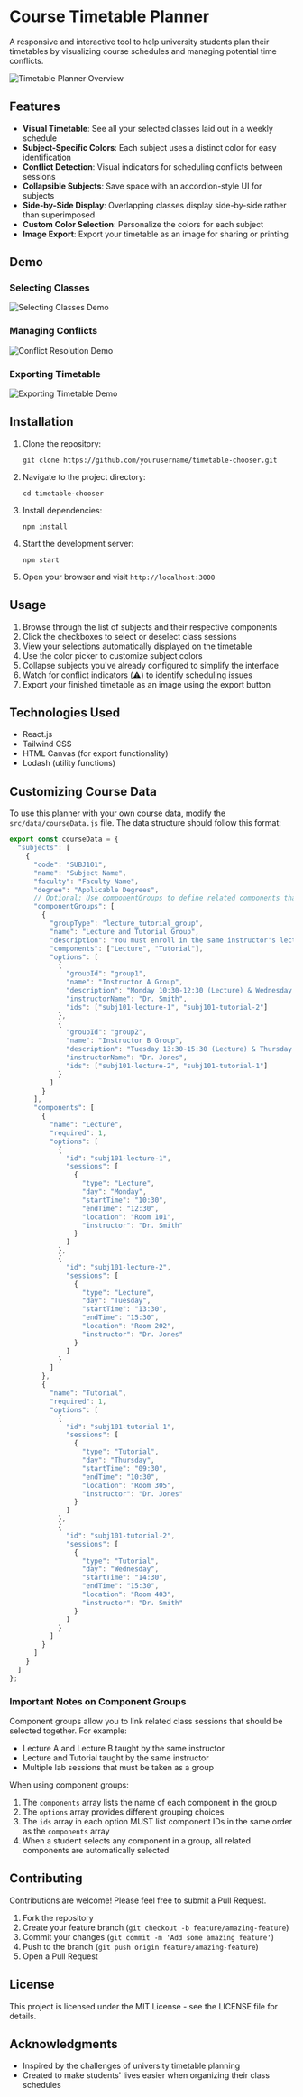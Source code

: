 # Course Timetable Planner

A responsive and interactive tool to help university students plan their timetables by visualizing course schedules and managing potential time conflicts.

![Timetable Planner Overview](placeholder-for-main-screenshot.png)

## Features

- **Visual Timetable**: See all your selected classes laid out in a weekly schedule
- **Subject-Specific Colors**: Each subject uses a distinct color for easy identification
- **Conflict Detection**: Visual indicators for scheduling conflicts between sessions
- **Collapsible Subjects**: Save space with an accordion-style UI for subjects
- **Side-by-Side Display**: Overlapping classes display side-by-side rather than superimposed
- **Custom Color Selection**: Personalize the colors for each subject
- **Image Export**: Export your timetable as an image for sharing or printing

## Demo

### Selecting Classes
![Selecting Classes Demo](placeholder-for-selecting-classes.gif)

### Managing Conflicts
![Conflict Resolution Demo](placeholder-for-conflict-resolution.gif)

### Exporting Timetable
![Exporting Timetable Demo](placeholder-for-export.gif)

## Installation

1. Clone the repository:
   ```
   git clone https://github.com/yourusername/timetable-chooser.git
   ```

2. Navigate to the project directory:
   ```
   cd timetable-chooser
   ```

3. Install dependencies:
   ```
   npm install
   ```

4. Start the development server:
   ```
   npm start
   ```

5. Open your browser and visit `http://localhost:3000`

## Usage

1. Browse through the list of subjects and their respective components
2. Click the checkboxes to select or deselect class sessions
3. View your selections automatically displayed on the timetable
4. Use the color picker to customize subject colors
5. Collapse subjects you've already configured to simplify the interface
6. Watch for conflict indicators (⚠️) to identify scheduling issues
7. Export your finished timetable as an image using the export button

## Technologies Used

- React.js
- Tailwind CSS
- HTML Canvas (for export functionality)
- Lodash (utility functions)

## Customizing Course Data

To use this planner with your own course data, modify the `src/data/courseData.js` file. The data structure should follow this format:

```javascript
export const courseData = {
  "subjects": [
    {
      "code": "SUBJ101",
      "name": "Subject Name",
      "faculty": "Faculty Name",
      "degree": "Applicable Degrees",
      // Optional: Use componentGroups to define related components that must be selected together
      "componentGroups": [
        {
          "groupType": "lecture_tutorial_group",
          "name": "Lecture and Tutorial Group",
          "description": "You must enroll in the same instructor's lecture and tutorial",
          "components": ["Lecture", "Tutorial"],
          "options": [
            { 
              "groupId": "group1", 
              "name": "Instructor A Group",
              "description": "Monday 10:30-12:30 (Lecture) & Wednesday 14:30-15:30 (Tutorial)",
              "instructorName": "Dr. Smith", 
              "ids": ["subj101-lecture-1", "subj101-tutorial-2"] 
            },
            { 
              "groupId": "group2", 
              "name": "Instructor B Group",
              "description": "Tuesday 13:30-15:30 (Lecture) & Thursday 09:30-10:30 (Tutorial)",
              "instructorName": "Dr. Jones", 
              "ids": ["subj101-lecture-2", "subj101-tutorial-1"] 
            }
          ]
        }
      ],
      "components": [
        {
          "name": "Lecture",
          "required": 1,
          "options": [
            {
              "id": "subj101-lecture-1",
              "sessions": [
                {
                  "type": "Lecture",
                  "day": "Monday",
                  "startTime": "10:30",
                  "endTime": "12:30",
                  "location": "Room 101",
                  "instructor": "Dr. Smith"
                }
              ]
            },
            {
              "id": "subj101-lecture-2",
              "sessions": [
                {
                  "type": "Lecture",
                  "day": "Tuesday",
                  "startTime": "13:30",
                  "endTime": "15:30",
                  "location": "Room 202",
                  "instructor": "Dr. Jones"
                }
              ]
            }
          ]
        },
        {
          "name": "Tutorial",
          "required": 1,
          "options": [
            {
              "id": "subj101-tutorial-1",
              "sessions": [
                {
                  "type": "Tutorial",
                  "day": "Thursday",
                  "startTime": "09:30",
                  "endTime": "10:30",
                  "location": "Room 305",
                  "instructor": "Dr. Jones"
                }
              ]
            },
            {
              "id": "subj101-tutorial-2",
              "sessions": [
                {
                  "type": "Tutorial",
                  "day": "Wednesday",
                  "startTime": "14:30",
                  "endTime": "15:30",
                  "location": "Room 403",
                  "instructor": "Dr. Smith"
                }
              ]
            }
          ]
        }
      ]
    }
  ]
};
```

### Important Notes on Component Groups

Component groups allow you to link related class sessions that should be selected together. For example:
- Lecture A and Lecture B taught by the same instructor
- Lecture and Tutorial taught by the same instructor
- Multiple lab sessions that must be taken as a group

When using component groups:
1. The `components` array lists the name of each component in the group
2. The `options` array provides different grouping choices
3. The `ids` array in each option MUST list component IDs in the same order as the `components` array
4. When a student selects any component in a group, all related components are automatically selected

## Contributing

Contributions are welcome! Please feel free to submit a Pull Request.

1. Fork the repository
2. Create your feature branch (`git checkout -b feature/amazing-feature`)
3. Commit your changes (`git commit -m 'Add some amazing feature'`)
4. Push to the branch (`git push origin feature/amazing-feature`)
5. Open a Pull Request

## License

This project is licensed under the MIT License - see the LICENSE file for details.

## Acknowledgments

- Inspired by the challenges of university timetable planning
- Created to make students' lives easier when organizing their class schedules